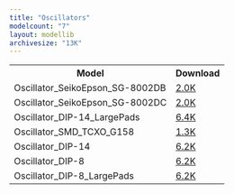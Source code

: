 ```yaml
---
title: "Oscillators"
modelcount: "7"
layout: modellib
archivesize: "13K"
---
```


<table><tr>
<th>Model</th>
<th>Download</th>
</tr>
<tr><td>Oscillator_SeikoEpson_SG-8002DB</td><td><a href="/download/packages3d/Oscillators.3dshapes/Oscillator_SeikoEpson_SG-8002DB.7z">2.0K</a></td></tr>

<tr><td>Oscillator_SeikoEpson_SG-8002DC</td><td><a href="/download/packages3d/Oscillators.3dshapes/Oscillator_SeikoEpson_SG-8002DC.7z">2.0K</a></td></tr>

<tr><td>Oscillator_DIP-14_LargePads</td><td><a href="/download/packages3d/Oscillators.3dshapes/Oscillator_DIP-14_LargePads.7z">6.4K</a></td></tr>

<tr><td>Oscillator_SMD_TCXO_G158</td><td><a href="/download/packages3d/Oscillators.3dshapes/Oscillator_SMD_TCXO_G158.7z">1.3K</a></td></tr>

<tr><td>Oscillator_DIP-14</td><td><a href="/download/packages3d/Oscillators.3dshapes/Oscillator_DIP-14.7z">6.2K</a></td></tr>

<tr><td>Oscillator_DIP-8</td><td><a href="/download/packages3d/Oscillators.3dshapes/Oscillator_DIP-8.7z">6.2K</a></td></tr>

<tr><td>Oscillator_DIP-8_LargePads</td><td><a href="/download/packages3d/Oscillators.3dshapes/Oscillator_DIP-8_LargePads.7z">6.2K</a></td></tr>

